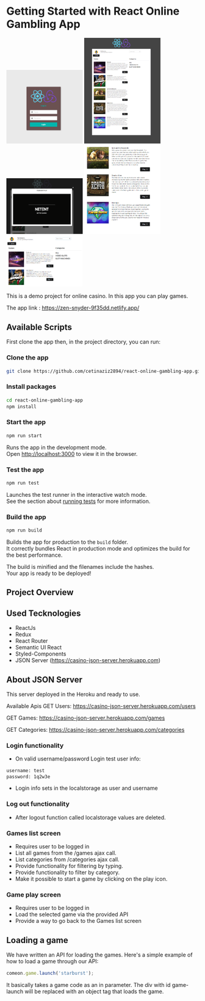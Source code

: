 # Getting Started with React Online Gambling App


<img src="https://raw.githubusercontent.com/cetinaziz2894/react-online-gambling-app/master/public/images/readme/image_1.PNG" alt="screenshot-1" style="width:200px;" >
<img src="https://raw.githubusercontent.com/cetinaziz2894/react-online-gambling-app/master/public/images/readme/image_2.PNG" alt="screenshot-2" style="width:200px;" >
<img src="https://raw.githubusercontent.com/cetinaziz2894/react-online-gambling-app/master/public/images/readme/image_3.PNG" alt="screenshot-3" style="width:200px;" >
<img src="https://raw.githubusercontent.com/cetinaziz2894/react-online-gambling-app/master/public/images/readme/image_4.PNG" alt="screenshot-4" style="width:200px;" >
<img src="https://raw.githubusercontent.com/cetinaziz2894/react-online-gambling-app/master/public/images/readme/image_5.PNG" alt="screenshot-5" style="width:200px;" >

This is a demo project for online casino. In this app you can play games. 

The app link : https://zen-snyder-9f35dd.netlify.app/

## Available Scripts

First clone the app then, in the project directory, you can run:

### Clone the app
```bash
git clone https://github.com/cetinaziz2894/react-online-gambling-app.git
```

### Install packages
```bash
cd react-online-gambling-app
npm install
```

### Start the app
```bash
npm run start
```

Runs the app in the development mode.\
Open [http://localhost:3000](http://localhost:3000) to view it in the browser.

### Test the app
```bash
npm run test
```

Launches the test runner in the interactive watch mode.\
See the section about [running tests](https://facebook.github.io/create-react-app/docs/running-tests) for more information.


### Build the app
```bash
npm run build
```

Builds the app for production to the `build` folder.\
It correctly bundles React in production mode and optimizes the build for the best performance.

The build is minified and the filenames include the hashes.\
Your app is ready to be deployed!

## Project Overview

## Used Tecknologies

- ReactJs
- Redux
- React Router
- Semantic UI React
- Styled-Components
- JSON Server (https://casino-json-server.herokuapp.com)

## About JSON Server
This server deployed in the Heroku and ready to use.

Available Apis
GET Users:
https://casino-json-server.herokuapp.com/users

GET Games:
https://casino-json-server.herokuapp.com/games

GET Categories:
https://casino-json-server.herokuapp.com/categories

### Login functionality

* On valid username/password
Login test user info:
```
username: test
password: 1q2w3e
```

* Login info sets in the localstorage as user and username

### Log out functionality

* After logout function called localstorage values are deleted.

### Games list screen

* Requires user to be logged in
* List all games from the /games ajax call.
* List categories from /categories ajax call.
* Provide functionality for filtering by typing.
* Provide functionality to filter by category.
* Make it possible to start a game by clicking on the play icon.

### Game play screen

* Requires user to be logged in
* Load the selected game via the provided API
* Provide a way to go back to the Games list screen


## Loading a game

We have written an API for loading the games. Here's a simple example of how to load a game through our API:

```javascript
comeon.game.launch('starburst');
```

It basically takes a game code as an in parameter.
The div with id game-launch will be replaced with an object tag that loads the game.


